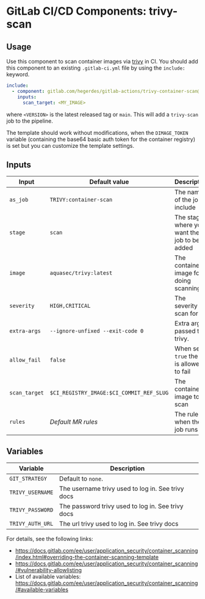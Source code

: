 # GitLab CI/CD Components: trivy-scan

## Usage

Use this component to scan container images via [trivy](https://aquasecurity.github.io/trivy/) in CI.
You should add this component to an existing `.gitlab-ci.yml` file by using the `include:`
keyword.

```yaml
include:
  - component: gitlab.com/hegerdes/gitlab-actions/trivy-container-scan@<VERSION>
    inputs:
      scan_target: <MY_IMAGE>
```

where `<VERSION>` is the latest released tag or `main`. This will add a `trivy-scan` job to the pipeline.


The template should work without modifications, when the `DIMAGE_TOKEN` variable (containing the base64 basic auth token for the container registry) is set but you can customize the template settings.
## Inputs

| Input         | Default value                            | Description                                   |
| ------------- | ---------------------------------------- | --------------------------------------------- |
| `as_job`      | `TRIVY:container-scan`                   | The name of the job to include                |
| `stage`       | `scan`                                   | The stage where you want the job to be added  |
| `image`       | `aquasec/trivy:latest`                   | The container image for doing scanning        |
| `severity`    | `HIGH,CRITICAL`                          | The severity to scan for                      |
| `extra-args`  | `--ignore-unfixed --exit-code 0`         | Extra args passed to trivy.                   |
| `allow_fail`  | `false`                                  | When set to `true` the job is allowed to fail |
| `scan_target` | `$CI_REGISTRY_IMAGE:$CI_COMMIT_REF_SLUG` | The container image to scan                   |
| `rules`       | *Default MR rules*                       | The rules when the job runs                   |

## Variables

| Variable         | Description                                       |
| ---------------- | ------------------------------------------------- |
| `GIT_STRATEGY`   | Default to `none`.                                |
| `TRIVY_USERNAME` | The username trivy used to log in. See trivy docs |
| `TRIVY_PASSWORD` | The password trivy used to log in. See trivy docs |
| `TRIVY_AUTH_URL` | The url trivy used to log in. See trivy docs      |


For details, see the following links:
- https://docs.gitlab.com/ee/user/application_security/container_scanning/index.html#overriding-the-container-scanning-template
- https://docs.gitlab.com/ee/user/application_security/container_scanning/#vulnerability-allowlisting
- List of available variables: https://docs.gitlab.com/ee/user/application_security/container_scanning/#available-variables
